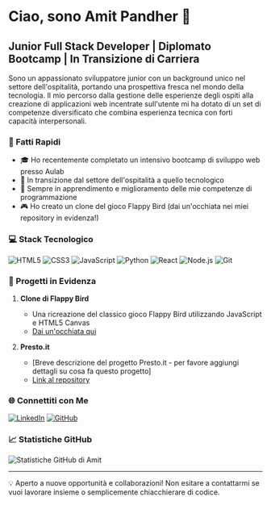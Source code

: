 # Ciao, sono Amit Pandher 👋

## Junior Full Stack Developer | Diplomato Bootcamp | In Transizione di Carriera

Sono un appassionato sviluppatore junior con un background unico nel settore dell'ospitalità, portando una prospettiva fresca nel mondo della tecnologia. Il mio percorso dalla gestione delle esperienze degli ospiti alla creazione di applicazioni web incentrate sull'utente mi ha dotato di un set di competenze diversificato che combina esperienza tecnica con forti capacità interpersonali.

### 🚀 Fatti Rapidi

- 🎓 Ho recentemente completato un intensivo bootcamp di sviluppo web presso Aulab
- 💼 In transizione dal settore dell'ospitalità a quello tecnologico
- 🌱 Sempre in apprendimento e miglioramento delle mie competenze di programmazione
- 🎮 Ho creato un clone del gioco Flappy Bird (dai un'occhiata nei miei repository in evidenza!)

### 💻 Stack Tecnologico

![HTML5](https://img.shields.io/badge/-HTML5-E34F26?style=flat-square&logo=html5&logoColor=white)
![CSS3](https://img.shields.io/badge/-CSS3-1572B6?style=flat-square&logo=css3)
![JavaScript](https://img.shields.io/badge/-JavaScript-F7DF1E?style=flat-square&logo=javascript&logoColor=black)
![Python](https://img.shields.io/badge/-Python-3776AB?style=flat-square&logo=Python&logoColor=white)
![React](https://img.shields.io/badge/-React-61DAFB?style=flat-square&logo=react&logoColor=black)
![Node.js](https://img.shields.io/badge/-Node.js-339933?style=flat-square&logo=Node.js&logoColor=white)
![Git](https://img.shields.io/badge/-Git-F05032?style=flat-square&logo=git&logoColor=white)

### 🌟 Progetti in Evidenza

1. **Clone di Flappy Bird**
   - Una ricreazione del classico gioco Flappy Bird utilizzando JavaScript e HTML5 Canvas
   - [Dai un'occhiata qui](https://github.com/amitpandher03/Flappy-bird)

2. **Presto.it**
   - [Breve descrizione del progetto Presto.it - per favore aggiungi dettagli su cosa fa questo progetto]
   - [Link al repository](https://github.com/amitpandher03/presto.it)

### 🌐 Connettiti con Me

[![LinkedIn](https://img.shields.io/badge/-LinkedIn-0077B5?style=flat-square&logo=LinkedIn&logoColor=white)](https://www.linkedin.com/in/amit-pandher-junior-dev/)
[![GitHub](https://img.shields.io/badge/-GitHub-181717?style=flat-square&logo=GitHub&logoColor=white)](https://github.com/amitpandher03)

### 📈 Statistiche GitHub

![Statistiche GitHub di Amit](https://github-readme-stats.vercel.app/api?username=amitpandher03&show_icons=true&theme=radical)

---

💡 Aperto a nuove opportunità e collaborazioni! Non esitare a contattarmi se vuoi lavorare insieme o semplicemente chiacchierare di codice.
